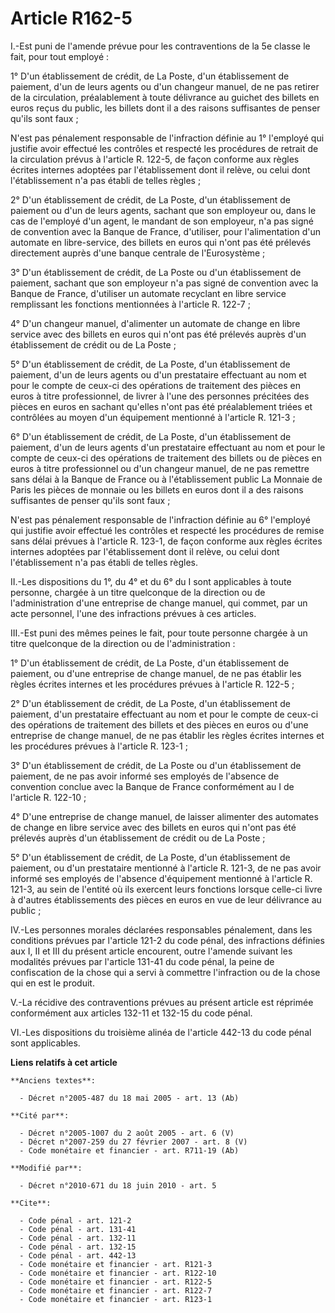 # Article R162-5

I.-Est puni de l'amende prévue pour les contraventions de la 5e classe le fait, pour tout employé : 

1° D'un établissement de crédit, de La Poste, d'un établissement de paiement, d'un de leurs agents ou d'un changeur manuel,
de ne pas retirer de la circulation, préalablement à toute délivrance au guichet des billets en euros reçus du public, les
billets dont il a des raisons suffisantes de penser qu'ils sont faux ; 

N'est pas pénalement responsable de l'infraction définie au 1° l'employé qui justifie avoir effectué les contrôles et
respecté les procédures de retrait de la circulation prévus à l'article R. 122-5, de façon conforme aux règles écrites
internes adoptées par l'établissement dont il relève, ou celui dont l'établissement n'a pas établi de telles règles ; 

2° D'un établissement de crédit, de La Poste, d'un établissement de paiement ou d'un de leurs agents, sachant que son
employeur ou, dans le cas de l'employé d'un agent, le mandant de son employeur, n'a pas signé de convention avec la Banque de
France, d'utiliser, pour l'alimentation d'un automate en libre-service, des billets en euros qui n'ont pas été prélevés
directement auprès d'une banque centrale de l'Eurosystème ; 

3° D'un établissement de crédit, de La Poste ou d'un établissement de paiement, sachant que son employeur n'a pas signé de
convention avec la Banque de France, d'utiliser un automate recyclant en libre service remplissant les fonctions mentionnées
à l'article R. 122-7 ; 

4° D'un changeur manuel, d'alimenter un automate de change en libre service avec des billets en euros qui n'ont pas été
prélevés auprès d'un établissement de crédit ou de La Poste ; 

5° D'un établissement de crédit, de La Poste, d'un établissement de paiement, d'un de leurs agents ou d'un prestataire
effectuant au nom et pour le compte de ceux-ci des opérations de traitement des pièces en euros à titre professionnel, de
livrer à l'une des personnes précitées des pièces en euros en sachant qu'elles n'ont pas été préalablement triées et
contrôlées au moyen d'un équipement mentionné à l'article R. 121-3 ; 

6° D'un établissement de crédit, de La Poste, d'un établissement de paiement, d'un de leurs agents d'un prestataire
effectuant au nom et pour le compte de ceux-ci des opérations de traitement des billets ou de pièces en euros à titre
professionnel ou d'un changeur manuel, de ne pas remettre sans délai à la Banque de France ou à l'établissement public La
Monnaie de Paris les pièces de monnaie ou les billets en euros dont il a des raisons suffisantes de penser qu'ils sont
faux ; 

N'est pas pénalement responsable de l'infraction définie au 6° l'employé qui justifie avoir effectué les contrôles et
respecté les procédures de remise sans délai prévues à l'article R. 123-1, de façon conforme aux règles écrites internes
adoptées par l'établissement dont il relève, ou celui dont l'établissement n'a pas établi de telles règles. 

II.-Les dispositions du 1°, du 4° et du 6° du I sont applicables à toute personne, chargée à un titre quelconque de la
direction ou de l'administration d'une entreprise de change manuel, qui commet, par un acte personnel, l'une des infractions
prévues à ces articles. 

III.-Est puni des mêmes peines le fait, pour toute personne chargée à un titre quelconque de la direction ou de
l'administration : 

1° D'un établissement de crédit, de La Poste, d'un établissement de paiement, ou d'une entreprise de change manuel, de ne pas
établir les règles écrites internes et les procédures prévues à l'article R. 122-5 ; 

2° D'un établissement de crédit, de La Poste, d'un établissement de paiement, d'un prestataire effectuant au nom et pour le
compte de ceux-ci des opérations de traitement des billets et des pièces en euros ou d'une entreprise de change manuel, de ne
pas établir les règles écrites internes et les procédures prévues à l'article R. 123-1 ; 

3° D'un établissement de crédit, de La Poste ou d'un établissement de paiement, de ne pas avoir informé ses employés de
l'absence de convention conclue avec la Banque de France conformément au I de l'article R. 122-10 ; 

4° D'une entreprise de change manuel, de laisser alimenter des automates de change en libre service avec des billets en euros
qui n'ont pas été prélevés auprès d'un établissement de crédit ou de La Poste ; 

5° D'un établissement de crédit, de La Poste, d'un établissement de paiement, ou d'un prestataire mentionné à l'article R.
121-3, de ne pas avoir informé ses employés de l'absence d'équipement mentionné à l'article R. 121-3, au sein de l'entité où
ils exercent leurs fonctions lorsque celle-ci livre à d'autres établissements des pièces en euros en vue de leur délivrance
au public ; 

IV.-Les personnes morales déclarées responsables pénalement, dans les conditions prévues par l'article 121-2 du code pénal,
des infractions définies aux I, II et III du présent article encourent, outre l'amende suivant les modalités prévues par
l'article 131-41 du code pénal, la peine de confiscation de la chose qui a servi à commettre l'infraction ou de la chose qui
en est le produit.

V.-La récidive des contraventions prévues au présent article est réprimée conformément aux articles 132-11 et 132-15 du code
pénal. 

VI.-Les dispositions du troisième alinéa de l'article 442-13 du code pénal sont applicables.

**Liens relatifs à cet article**

	**Anciens textes**:

	  - Décret n°2005-487 du 18 mai 2005 - art. 13 (Ab)

	**Cité par**:

	  - Décret n°2005-1007 du 2 août 2005 - art. 6 (V)
	  - Décret n°2007-259 du 27 février 2007 - art. 8 (V)
	  - Code monétaire et financier - art. R711-19 (Ab)

	**Modifié par**:

	  - Décret n°2010-671 du 18 juin 2010 - art. 5

	**Cite**:

	  - Code pénal - art. 121-2
	  - Code pénal - art. 131-41
	  - Code pénal - art. 132-11
	  - Code pénal - art. 132-15
	  - Code pénal - art. 442-13
	  - Code monétaire et financier - art. R121-3
	  - Code monétaire et financier - art. R122-10
	  - Code monétaire et financier - art. R122-5
	  - Code monétaire et financier - art. R122-7
	  - Code monétaire et financier - art. R123-1

